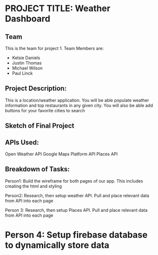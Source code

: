 # PROJECT TITLE: Weather Dashboard

## Team

This is the team for project 1.  Team Members are:
* Kelsie Daniels
* Justin Thomas
* Michael Wilson
* Paul Linck


## Project Description:

This is a location/weather application.  You will be able populate weather information and top restaurants in any given city.  You will also be able add buttons for your favorite cities to search

## Sketch of Final Project

## APIs Used:
Open Weather API
Google Maps Platform API
Places API


## Breakdown of Tasks:
Person1: Build the wireframe for both pages of our app.  This includes creating the html and styling

Person2: Research, then setup weather API.  Pull and place relevant data from API into each page

Person 3: Research, then setup Places API.  Pull and place relevant data from API into each page

Person 4: Setup firebase database to dynamically store data
=======


